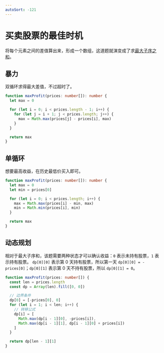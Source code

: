 ```yaml
---
autoSort: -121
---
```


# 买卖股票的最佳时机

将每个元素之间的差值算出来，形成一个数组，这道题就演变成了求[最大子序之和](./53-maximum-subarray)。

## 暴力

双循环求得最大差值，不过超时了。

``` ts
function maxProfit(prices: number[]): number {
  let max = 0

  for (let i = 0; i < prices.length - 1; i++) {
    for (let j = i + 1; j < prices.length; j++) {
      max = Math.max(prices[j] - prices[i], max)
    }
  }

  return max
}
```

## 单循环

想要最高收益，在历史最低价买入即可。

``` ts
function maxProfit(prices: number[]): number {
  let max = 0
  let min = prices[0]

  for (let i = 0; i < prices.length; i++) {
    max = Math.max(prices[i] - min, max)
    min = Math.min(prices[i], min)
  }

  return max
}
```

## 动态规划

相对于最大子序和，该题需要两种状态才可以确认收益：`0` 表示未持有股票，`1` 表示持有股票。
`dp[0][0]` 表示第 0 天持有股票，所以第一天 `dp[0][0] = -prices[0]`；`dp[0][1]` 表示第 0 天不持有股票，所以 `dp[0][1] = 0`。

``` ts
function maxProfit(prices: number[]) {
  const len = prices.length
  const dp = Array(len).fill([0, 0])

  // 边界条件
  dp[0] = [-prices[0], 0]
  for (let i = 1; i < len; i++) {
    // 转移公式
    dp[i] = [
      Math.max(dp[i - 1][0], -prices[i]),
      Math.max(dp[i - 1][1], dp[i - 1][0] + prices[i])
    ]
  }

  return dp[len - 1][1]
}
```
